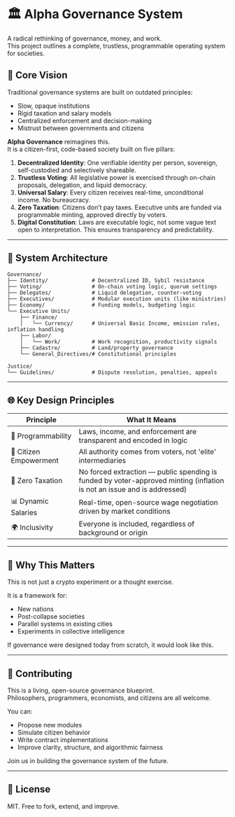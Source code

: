 # 🏛️ Alpha Governance System

A radical rethinking of governance, money, and work.  
This project outlines a complete, trustless, programmable operating system for societies.

## 📌 Core Vision

Traditional governance systems are built on outdated principles:
- Slow, opaque institutions
- Rigid taxation and salary models
- Centralized enforcement and decision-making
- Mistrust between governments and citizens

**Alpha Governance** reimagines this.  
It is a citizen-first, code-based society built on five pillars:

1. **Decentralized Identity**: One verifiable identity per person, sovereign, self-custodied and selectively shareable.
2. **Trustless Voting**: All legislative power is exercised through on-chain proposals, delegation, and liquid democracy.
3. **Universal Salary**: Every citizen receives real-time, unconditional income. No bureaucracy.
4. **Zero Taxation**: Citizens don’t pay taxes. Executive units are funded via programmable minting, approved directly by voters.
5. **Digital Constitution**: Laws are executable logic, not some vague text open to interpretation. This ensures transparency and predictability.

---

## 🧱 System Architecture

```text
Governance/
├── Identity/              # Decentralized ID, Sybil resistance
├── Voting/                # On-chain voting logic, quorum settings
├── Delegates/             # Liquid delegation, counter-voting
├── Executives/            # Modular execution units (like ministries)
├── Economy/               # Funding models, budgeting logic
└── Executive Units/
    ├── Finance/
    │   └── Currency/      # Universal Basic Income, emission rules, inflation handling
    ├── Labor/
    │   └── Work/          # Work recognition, productivity signals
    ├── Cadastre/          # Land/property governance
    └── General_Directives/# Constitutional principles

Justice/
└── Guidelines/            # Dispute resolution, penalties, appeals
```

---

## 🌐 Key Design Principles

| Principle             | What It Means                                                           |
|-----------------------|-------------------------------------------------------------------------|
| 🔁 Programmability     | Laws, income, and enforcement are transparent and encoded in logic      |
| 🧍 Citizen Empowerment | All authority comes from voters, not 'elite' intermediaries             |
| 💸 Zero Taxation       | No forced extraction — public spending is funded by voter-approved minting (inflation is not an issue and is addressed) |
| 📊 Dynamic Salaries    | Real-time, open-source wage negotiation driven by market conditions     |
| 🌍 Inclusivity         | Everyone is included, regardless of background or origin                |

---

## 🚀 Why This Matters

This is not just a crypto experiment or a thought exercise.

It is a framework for:
- New nations
- Post-collapse societies
- Parallel systems in existing cities
- Experiments in collective intelligence

If governance were designed today from scratch, it would look like this.

---

## 🤖 Contributing

This is a living, open-source governance blueprint.  
Philosophers, programmers, economists, and citizens are all welcome.

You can:
- Propose new modules
- Simulate citizen behavior
- Write contract implementations
- Improve clarity, structure, and algorithmic fairness

Join us in building the governance system of the future.

---

## 📄 License

MIT. Free to fork, extend, and improve.